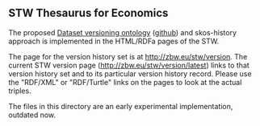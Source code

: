STW Thesaurus for Economics
---------------------------

The proposed [Dataset versioning
ontology](http://purl.org/iso25964/DataSet/Versioning#)
([github](https://github.com/JohanDS/Dataset-versioning--for-KOS-data-sets-))
and skos-history approach is implemented in the HTML/RDFa pages of the STW.

The page for the version history set is at http://zbw.eu/stw/version. The
current STW version page (http://zbw.eu/stw/version/latest) links to that
version history set and to its particular version history record. Please use
the "RDF/XML" or "RDF/Turtle" links on the pages to look at the actual triples.

The files in this directory are an early experimental implementation, outdated now.  
